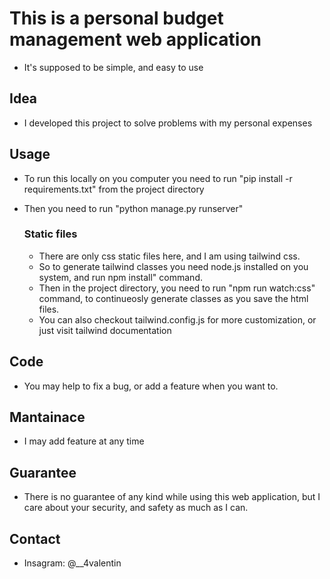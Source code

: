 # This is a personal budget management web application

 - It's supposed to be simple, and easy to use

## Idea
 - I developed this project to solve problems with my personal expenses

## Usage
 - To run this locally on you computer you need to run "pip install -r requirements.txt" from the project directory
 - Then you need to run "python manage.py runserver"

    ### Static files
    - There are only css static files here, and I am using tailwind css.
    - So to generate tailwind classes you need node.js installed on you system, and run npm install" command.
    - Then in the project directory, you need to run "npm run watch:css" command, to continueosly generate classes as you save the html files.
    - You can also checkout tailwind.config.js for more customization, or just visit tailwind documentation

## Code
 - You may help to fix a bug, or add a feature when you want to.

## Mantainace 
 - I may add feature at any time

## Guarantee
 - There is no guarantee of any kind while using this web application, but I care about your security, and safety as much as I can.

## Contact
 - Insagram: @__4valentin